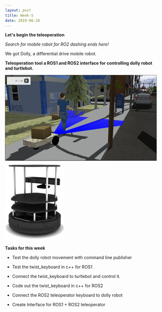```yaml
---
layout: post
title: Week-5
date: 2019-06-28
---	
```


**Let's begin the teleoperation**

*Search for mobile robot for RO2 dashing ends here!*

We got Dolly, a differential drive mobile robot.

**Teleoperation tool a ROS1 and ROS2 interface for controlling dolly robot and turtlebot.**

<img src="../img/dolly.jpg" width="500"> ![turtle](../img/turtle.jpeg)

**Tasks for this week**

* Test the dolly robot movement with command line publisher

* Test the twist_keyboard in c++ for ROS1

* Connect the twist_keyboard to turtlebot and control it.

* Code out the twist_keyboard in c++ for ROS2

* Connect the ROS2 teleoperator keyboard to dolly robot

* Create Interface for ROS1 + ROS2 teleoperator
